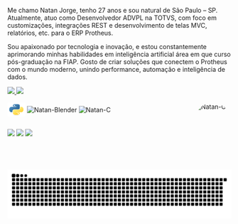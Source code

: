 Me chamo Natan Jorge, tenho 27 anos e sou natural de São Paulo – SP.
Atualmente, atuo como Desenvolvedor ADVPL na TOTVS, com foco em customizações, integrações REST e desenvolvimento de telas MVC, relatórios, etc. para o ERP Protheus.

Sou apaixonado por tecnologia e inovação, e estou constantemente aprimorando minhas habilidades em inteligência artificial área em que curso pós-graduação na FIAP.
Gosto de criar soluções que conectem o Protheus com o mundo moderno, unindo performance, automação e inteligência de dados.

</div>
<div align="left">
  <a href="https://github.com/natanjorge">
  <img height="145em" src="https://github-readme-stats.vercel.app/api?username=natanjorge&show_icons=true&theme=tokyonight&include_all_commits=true&count_private=true"/>
  <img height="145em" src="https://github-readme-stats.vercel.app/api/top-langs/?username=natanjorge&layout=compact&langs_count=7&theme=tokyonight"/>
    </a>
</div>

<div style="display: inline_block"><br>
  <img align="center" alt="Natan-Python" height="30" width="40" src="https://raw.githubusercontent.com/devicons/devicon/master/icons/python/python-original.svg">
  <img align="center" alt="Natan-Blender" height="30" width="40" src="https://cdn.jsdelivr.net/gh/devicons/devicon/icons/blender/blender-original.svg"> 
  <img align="center" alt="Natan-C" height="30" width="40" src="https://cdn.jsdelivr.net/gh/devicons/devicon/icons/c/c-original.svg"> 
  <img align="right" alt="Natan-GIF" height="150" style="border-radius:50px;" src="https://media.discordapp.net/attachments/851445670002163714/1030824484590063646/yoda-star-wars.gif">
</div>
  
  
  ##

<div> 
  <a href="https://www.linkedin.com/in/natanjorge" target="_blank"><img src="https://img.shields.io/badge/-LinkedIn-%230077B5?style=for-the-badge&logo=linkedin&logoColor=white" target="_blank"></a> 
  <a href="https://instagram.com/natanjorge" target="_blank"><img src="https://img.shields.io/badge/-Instagram-%23E4405F?style=for-the-badge&logo=instagram&logoColor=white" target="_blank"></a>
  <a href="mailto:natanjorge1913@gmail.com"><img src="https://img.shields.io/badge/-Gmail-%23333?style=for-the-badge&logo=gmail&logoColor=white" target="_blank"></a>

  ##
 <img src="https://raw.githubusercontent.com/natanjorge/natanjorge/output/snake.svg" alt="Snake animation" />

</div>
